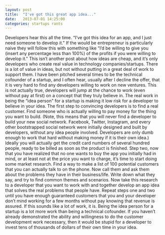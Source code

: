 ```yaml
---
layout: post
title:  "I've got this great app idea..."
date:   2013-07-01 14:25:00
categories: startups rants
---
```


Developers hear this all the time. “I’ve got this idea for an app, and I just need someone to develop it." If the would be entrepreneur is particularly naive they will follow this with something like “I’d be willing to give you (insert any percentage less than 100%) of the profits if you were willing to develop it." 
This isn’t another post about how ideas are cheap, and it’s only developers who create real value in technology companies/startups. There is a lot of value in ideas, but not without putting in a great deal of work to support them. 
I have been pitched several times to be the technical cofounder of a startup, and I often hear, usually after I decline the offer, that it is very hard to find any developers willing to work on new ventures. This is not actually true, developers will jump at the chance to work (even without pay at first) on a concept that they truly believe in. The real work in being the “idea person" for a startup is making it low risk for a developer to believe in your idea. 
The first step to convincing developers is to find a real customer. Find someone who is actually willing to pay money for the thing you want to build. (Note, this means that you will never find a developer to build your new social network. Facebook, Twitter, Instagram, and every other bootstrapped social network were initially designed and built by developers, without any idea people involved. Developers are only dumb enough to work that hard without making money if it is their own idea.) Ideally you will actually get the credit card numbers of several hundred people, ready to be billed as soon as the product is finished. 
Step two, now that you have realized that no one wants to buy the app you initially had in mind, or at least not at the price you want to charge, it’s time to start doing some market research. Find a way to make a list of 100 potential customers that you can actually talk to on the phone. Now call them and ask them about the problems they have in their business/life. Write down what they say, and try to find common themes and scenarios. Now take this research to a developer that you want to work with and together develop an app idea that solves the real problems that people have. 
Repeat steps one and two until you have enough guaranteed customers that you and your developer don’t mind working for a few months without pay knowing that revenue is assured. 
If this sounds like a lot of work, it is. Being the idea person for a startup is a lot more work than being a technical cofounder. If you haven’t already demonstrated the ability and willingness to do the customer development work necessary, then it would be stupid for a developer to invest tens of thousands of dollars of their own time in your idea.